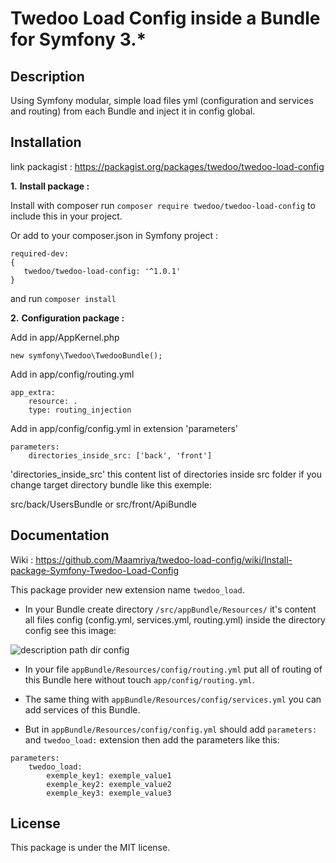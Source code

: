 # Twedoo Load Config inside a Bundle for Symfony 3.*

## Description

Using Symfony modular, simple load files yml (configuration and services and routing) from each Bundle and inject it in config global.

Installation
------------

 link packagist : https://packagist.org/packages/twedoo/twedoo-load-config



**1.** **Install package :**

  Install with composer run `composer require twedoo/twedoo-load-config` to include this in your project. 
  
  Or add to your composer.json in Symfony project : 

 ```
 required-dev:
 {
    twedoo/twedoo-load-config: '^1.0.1'
 }
 ```
 and run `composer install`



**2.** **Configuration package :** 

Add in app/AppKernel.php 
```
new symfony\Twedoo\TwedooBundle();
```
Add in app/config/routing.yml

```
app_extra:
    resource: .
    type: routing_injection

```


Add in app/config/config.yml in extension 'parameters' 

```
parameters:
    directories_inside_src: ['back', 'front']

```
'directories_inside_src' this content list of directories inside src folder if you change target directory bundle like this exemple:

src/back/UsersBundle or src/front/ApiBundle


Documentation
-------------

Wiki : https://github.com/Maamriya/twedoo-load-config/wiki/Install-package-Symfony-Twedoo-Load-Config


This package provider new extension name `twedoo_load`.

* In your Bundle create directory `/src/appBundle/Resources/` it's content all files config  (config.yml, services.yml, routing.yml) inside the directory config see this image:

![description path dir config](https://pli.io/nTrjx.png)

* In your file `appBundle/Resources/config/routing.yml` put all of routing of this Bundle here without touch `app/config/routing.yml`.

* The same thing with `appBundle/Resources/config/services.yml` you can add services of this Bundle.

* But in `appBundle/Resources/config/config.yml` should add `parameters:` and `twedoo_load:` extension then add the parameters like this:

``` 
parameters:
    twedoo_load:
        exemple_key1: exemple_value1
        exemple_key2: exemple_value2
        exemple_key3: exemple_value3
```



License
-------

This package is under the MIT license.
